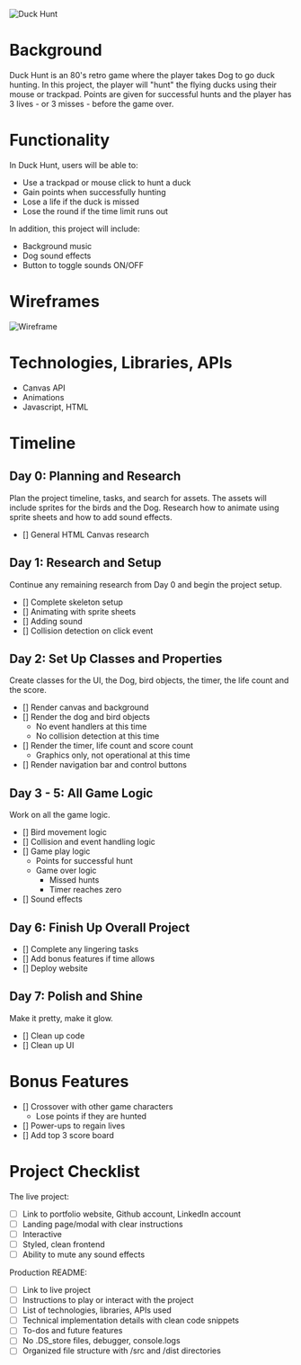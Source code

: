 ![Duck Hunt](../assets/duckhunt.jpeg)

# Background
Duck Hunt is an 80's retro game where the player takes Dog to go duck hunting. In this project, the player will "hunt" the flying ducks using their mouse or trackpad. Points are given for successful hunts and the player has 3 lives - or 3 misses - before the game over.

# Functionality
In Duck Hunt, users will be able to:
* Use a trackpad or mouse click to hunt a duck
* Gain points when successfully hunting
* Lose a life if the duck is missed
* Lose the round if the time limit runs out

In addition, this project will include:
* Background music
* Dog sound effects
* Button to toggle sounds ON/OFF

# Wireframes
![Wireframe](../assets/wireframe.png)

# Technologies, Libraries, APIs
* Canvas API
* Animations
* Javascript, HTML

# Timeline
## Day 0: Planning and Research
Plan the project timeline, tasks, and search for assets. The assets will include sprites for the birds and the Dog. Research how to animate using sprite sheets and how to add sound effects.
- [] General HTML Canvas research

## Day 1: Research and Setup
Continue any remaining research from Day 0 and begin the project setup. 
- [] Complete skeleton setup
- [] Animating with sprite sheets
- [] Adding sound
- [] Collision detection on click event

## Day 2: Set Up Classes and Properties
Create classes for the UI, the Dog, bird objects, the timer, the life count and the score.
- [] Render canvas and background
- [] Render the dog and bird objects
    - No event handlers at this time
    - No collision detection at this time
- [] Render the timer, life count and score count
    - Graphics only, not operational at this time
- [] Render navigation bar and control buttons

## Day 3 - 5: All Game Logic
Work on all the game logic.
- [] Bird movement logic
- [] Collision and event handling logic
- [] Game play logic
    - Points for successful hunt
    - Game over logic
        - Missed hunts
        - Timer reaches zero
- [] Sound effects

## Day 6: Finish Up Overall Project
- [] Complete any lingering tasks
- [] Add bonus features if time allows
- [] Deploy website

## Day 7: Polish and Shine
Make it pretty, make it glow.
- [] Clean up code
- [] Clean up UI

# Bonus Features
- [] Crossover with other game characters
    - Lose points if they are hunted
- [] Power-ups to regain lives
- [] Add top 3 score board

# Project Checklist
The live project:
- [ ] Link to portfolio website, Github account, LinkedIn account
- [ ] Landing page/modal with clear instructions
- [ ] Interactive
- [ ] Styled, clean frontend
- [ ] Ability to mute any sound effects

Production README:
- [ ] Link to live project 
- [ ] Instructions to play or interact with the project
- [ ] List of technologies, libraries, APIs used
- [ ] Technical implementation details with clean code snippets
- [ ] To-dos and future features
- [ ] No .DS_store files, debugger, console.logs
- [ ] Organized file structure with /src and /dist directories